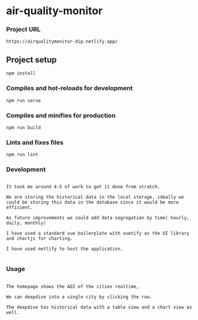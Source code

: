 # air-quality-monitor


### Project URL
```
https://airqualitymonitor-dip.netlify.app/
```

## Project setup
```
npm install
```

### Compiles and hot-reloads for development
```
npm run serve
```

### Compiles and minifies for production
```
npm run build
```

### Lints and fixes files
```
npm run lint
```


### Development
```

It took me around 4-5 of work to get it done from stratch.

We are storing the historical data in the local storage, ideally we could be storing this data in the database since it would be more efficient. 

As future improvements we could add data segregation by time( hourly, daily, monthly)

I have used a standard vue boilerplate with vuetify as the UI library and chartjs for charting.

I have used netlify to host the application.


```

### Usage
```

The homepage shows the AQI of the cities realtime,

We can deepdive into a single city by clicking the row. 

The deepdive has historical data with a table view and a chart view as well.
